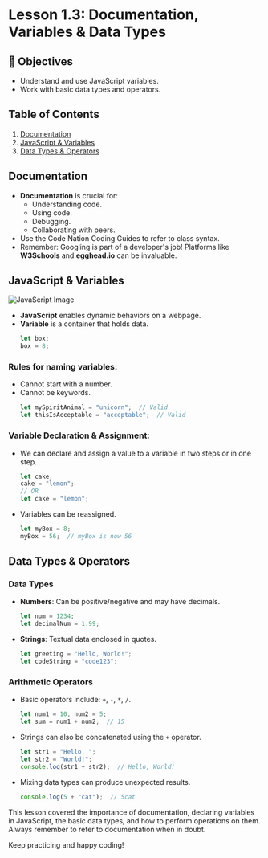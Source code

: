 # Lesson 1.3: Documentation, Variables & Data Types

## 🎯 Objectives
- Understand and use JavaScript variables.
- Work with basic data types and operators.

## Table of Contents
1. [Documentation](#documentation)
2. [JavaScript & Variables](#javascript--variables)
3. [Data Types & Operators](#data-types--operators)


## Documentation
- **Documentation** is crucial for:
  - Understanding code.
  - Using code.
  - Debugging.
  - Collaborating with peers.
- Use the Code Nation Coding Guides to refer to class syntax.
- Remember: Googling is part of a developer's job! Platforms like **W3Schools** and **egghead.io** can be invaluable.

## JavaScript & Variables
![JavaScript Image](https://miro.medium.com/v2/resize:fit:1200/1*LyZcwuLWv2FArOumCxobpA.png)

- **JavaScript** enables dynamic behaviors on a webpage.
- **Variable** is a container that holds data. 
  ```javascript
  let box;
  box = 8;
  ```

### Rules for naming variables:
- Cannot start with a number.
- Cannot be keywords.
  ```javascript
  let mySpiritAnimal = "unicorn";  // Valid
  let thisIsAcceptable = "acceptable";  // Valid
  ```

### Variable Declaration & Assignment:
- We can declare and assign a value to a variable in two steps or in one step.
  ```javascript
  let cake;
  cake = "lemon";
  // OR
  let cake = "lemon";
  ```

- Variables can be reassigned.
  ```javascript
  let myBox = 8;
  myBox = 56;  // myBox is now 56
  ```

## Data Types & Operators

### Data Types
- **Numbers**: Can be positive/negative and may have decimals.
  ```javascript
  let num = 1234;
  let decimalNum = 1.99;
  ```

- **Strings**: Textual data enclosed in quotes.
  ```javascript
  let greeting = "Hello, World!";
  let codeString = "code123";
  ```

### Arithmetic Operators
- Basic operators include: `+`, `-`, `*`, `/`.
  ```javascript
  let num1 = 10, num2 = 5;
  let sum = num1 + num2;  // 15
  ```

- Strings can also be concatenated using the `+` operator.
  ```javascript
  let str1 = "Hello, ";
  let str2 = "World!";
  console.log(str1 + str2);  // Hello, World!
  ```

- Mixing data types can produce unexpected results.
  ```javascript
  console.log(5 + "cat");  // 5cat
  ```


This lesson covered the importance of documentation, declaring variables in JavaScript, the basic data types, and how to perform operations on them. Always remember to refer to documentation when in doubt. 

Keep practicing and happy coding!

